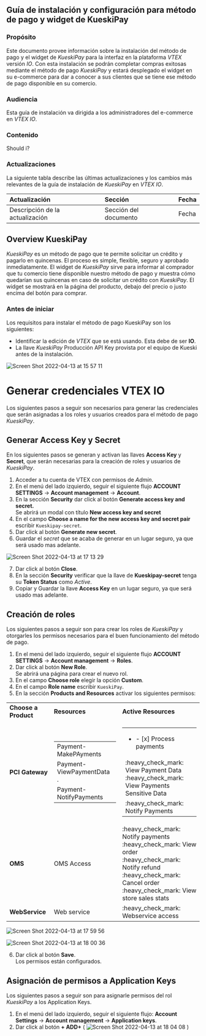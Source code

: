 ## Guía de instalación y configuración para método de pago y widget de KueskiPay

### Propósito
Este documento provee información sobre la instalación del método de pago y el widget de _KueskiPay_ para la interfaz en la plataforma _VTEX_ versión _IO_. Con esta instalación se podrán completar compras exitosas mediante el método de pago _KueskiPay_ y estará desplegado el widget en su e-commerce para dar a conocer a sus clientes que se tiene ese método de pago disponible en su comercio.

### Audiencia
Esta guía de instalación va dirigida a los administradores del e-commerce en _VTEX IO_.

### Contenido
Should i?

### Actualizaciones
La siguiente tabla describe las últimas actualizaciones y los cambios más relevantes de la guía de instalación de _KueskiPay_ en _VTEX IO_.

| Actualización | Sección | Fecha |
| :------------- | :------- | :------|
| Descripción de la actualización | Sección del documento | Fecha |

## Overview KueskiPay
_KueskiPay_ es un método de pago que te permite solicitar un crédito y pagarlo en quincenas. El proceso es simple, flexible, seguro y aprobado inmediatamente. El widget de _KueskiPay_ sirve para informar al comprador que tu comercio tiene disponible nuestro método de pago y muestra cómo quedarían sus quincenas en caso de solicitar un crédito con _KueskiPay_. El widget se mostrará en la página del producto, debajo del precio o justo encima del botón para comprar.

### Antes de iniciar
Los requisitos para instalar el método de pago KueskiPay son los siguientes:
* Identificar la edición de _VTEX_ que se está usando. Esta debe de ser **IO**.
* La llave _KueskiPay_ Producción API Key provista por el equipo de Kueski antes de la instalación.

![Screen Shot 2022-04-13 at 15 57 11](https://user-images.githubusercontent.com/101224062/163277086-ae3c6429-3c96-45fb-ade5-d10a44ac4db8.png)

# Generar credenciales VTEX IO
Los siguientes pasos a seguir son necesarios para generar las credenciales que serán asignadas a los roles y usuarios creados para el método de pago _KueskiPay_.

## Generar Access Key y Secret
En los siguientes pasos se generan y activan las llaves **Access Key** y **Secret**, que serán necesarias para la creación de roles y usuarios de _KueskiPay_. 
1. Acceder a tu cuenta de VTEX con permisos de _Admin_.
2. En el menú del lado izquierdo, seguir el siguiente flujo **ACCOUNT SETTINGS** -> **Account management** -> **Account**.
3. En la sección **Security** dar click al botón **Generate access key and secret.** <br>
Se abrirá un modal con título **New access key and secret**
4. En el campo **Choose a name for the new access key and secret pair** escribir `Kueskipay-secret`.
5. Dar click al botón **Generate new secret**.
6. Guardar el _secret_ que se acaba de generar en un lugar seguro, ya que será usado mas adelante.

![Screen Shot 2022-04-13 at 17 13 29](https://user-images.githubusercontent.com/101224062/163284670-4e8de21f-9ad1-467c-a052-649b86d0b2ec.png)

7. Dar click al botón **Close**.
8. En la sección **Security** verificar que la llave de **Kueskipay-secret** tenga su **Token Status** como _Active_.
9. Copiar y Guardar la llave **Access Key** en un lugar seguro, ya que será usado mas adelante. 

## Creación de roles
Los siguientes pasos a seguir son para crear los roles de _KueskiPay_ y otorgarles los permisos necesarios para el buen funcionamiento del método de pago.

1. En el menú del lado izquierdo, seguir el siguiente flujo **ACCOUNT SETTINGS** -> **Account management** -> **Roles**.
2. Dar click al botón **New Role**. <br>
Se abrirá una página para crear el nuevo rol. 
3. En el campo **Choose role** elegir la opción **Custom**.
4. En el campo **Role name** escribir `KueskiPay`.
5. En la sección **Products and Resources** activar los siguientes permisos:

<table>
 <tr>
  <td><b>Choose a Product</b></td>
  <td><b>Resources</b></td>
  <td><b>Active Resources</b></td>
 </tr>
 <tr>
  <td><b>PCI Gateway</b></td>
  <td>
   <table>
    <tr>
     <td>Payment-MakePAyments</td>
    </tr>
    <tr>
     <td>Payment-ViewPaymentData<br> 
     . </td>
    </tr>
    <tr>
     <td>Payment-NotifyPayments</td>
    </tr>
   </table>
  </td>
    <td>
   <table>
    <tr>
     <td><ul><li>- [x] Process payments</li></ul></td>
    </tr>
    <tr>
     <td>:heavy_check_mark: View Payment Data<br>
         :heavy_check_mark: View Payments Sensitive Data
     </td>
    </tr>
    <tr>
     <td>:heavy_check_mark: Notify Payments</td>
    </tr>
   </table>
  </td>
 </tr>
 <tr>
  <td><b>OMS</b></td>
  <td>OMS Access</td>
  <td>:heavy_check_mark: Notify payments<br>
      :heavy_check_mark: View order<br>
      :heavy_check_mark: Notify refund<br>
      :heavy_check_mark: Cancel order<br>
      :heavy_check_mark: View store sales stats</td>
 </tr>
 <tr>
  <td><b>WebService</b></td>
  <td>Web service</td>
  <td>:heavy_check_mark: Webservice access</td>
 </tr>
</table>

![Screen Shot 2022-04-13 at 17 59 56](https://user-images.githubusercontent.com/101224062/163288671-47c93d24-fb72-4411-9225-567fc766370f.png)

![Screen Shot 2022-04-13 at 18 00 36](https://user-images.githubusercontent.com/101224062/163288727-e2aaf35d-315a-4fda-aab6-0042031657bf.png)

6. Dar click al botón **Save**.<br>
Los permisos están configurados. 

## Asignación de permisos a Application Keys
Los siguientes pasos a seguir son para asignarle permisos del rol _KueskiPay_ a los Application Keys.

1. En el menú del lado izquierdo, seguir el siguiente flujo: **Account Settings** -> **Account management** -> **Application keys**.
2. Dar click al botón **+ ADD+** (
![Screen Shot 2022-04-13 at 18 04 08](https://user-images.githubusercontent.com/101224062/163289027-98c15ccc-6d4d-4ce8-8695-47304d45f687.png)
)